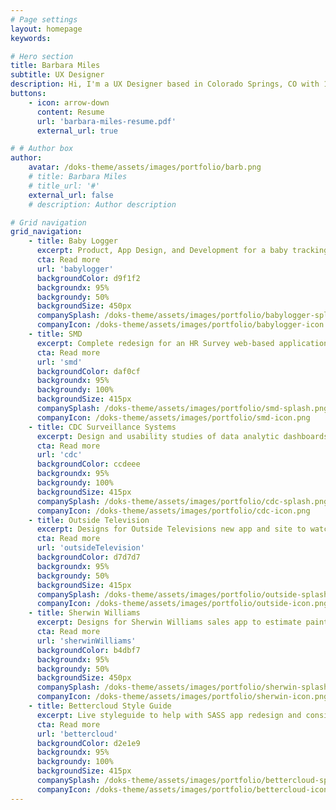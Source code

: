 ```yaml
---
# Page settings
layout: homepage
keywords:

# Hero section
title: Barbara Miles
subtitle: UX Designer
description: Hi, I'm a UX Designer based in Colorado Springs, CO with 10 years of design, development, and UX experience. 
buttons: 
    - icon: arrow-down
      content: Resume
      url: 'barbara-miles-resume.pdf'
      external_url: true

# # Author box
author:
    avatar: /doks-theme/assets/images/portfolio/barb.png
    # title: Barbara Miles
    # title_url: '#'
    external_url: false
    # description: Author description

# Grid navigation
grid_navigation:
    - title: Baby Logger
      excerpt: Product, App Design, and Development for a baby tracking device.
      cta: Read more
      url: 'babylogger'
      backgroundColor: d9f1f2
      backgroundx: 95%
      backgroundy: 50%
      backgroundSize: 450px
      companySplash: /doks-theme/assets/images/portfolio/babylogger-splash.png
      companyIcon: /doks-theme/assets/images/portfolio/babylogger-icon.png
    - title: SMD
      excerpt: Complete redesign for an HR Survey web-based application look and functionality.
      cta: Read more
      url: 'smd'
      backgroundColor: daf0cf
      backgroundx: 95%
      backgroundy: 100%
      backgroundSize: 415px
      companySplash: /doks-theme/assets/images/portfolio/smd-splash.png
      companyIcon: /doks-theme/assets/images/portfolio/smd-icon.png
    - title: CDC Surveillance Systems
      excerpt: Design and usability studies of data analytic dashboards for the CDC.
      cta: Read more
      url: 'cdc'
      backgroundColor: ccdeee
      backgroundx: 95%
      backgroundy: 100%
      backgroundSize: 415px
      companySplash: /doks-theme/assets/images/portfolio/cdc-splash.png
      companyIcon: /doks-theme/assets/images/portfolio/cdc-icon.png
    - title: Outside Television
      excerpt: Designs for Outside Televisions new app and site to watch outdoor adventure videos.
      cta: Read more
      url: 'outsideTelevision'
      backgroundColor: d7d7d7
      backgroundx: 95%
      backgroundy: 50%
      backgroundSize: 415px
      companySplash: /doks-theme/assets/images/portfolio/outside-splash2.png
      companyIcon: /doks-theme/assets/images/portfolio/outside-icon.png
    - title: Sherwin Williams
      excerpt: Designs for Sherwin Williams sales app to estimate paint costs.
      cta: Read more
      url: 'sherwinWilliams'
      backgroundColor: b4dbf7
      backgroundx: 95%
      backgroundy: 50%
      backgroundSize: 450px
      companySplash: /doks-theme/assets/images/portfolio/sherwin-splash.png
      companyIcon: /doks-theme/assets/images/portfolio/sherwin-icon.png
    - title: Bettercloud Style Guide
      excerpt: Live styleguide to help with SASS app redesign and consistency for future development.
      cta: Read more
      url: 'bettercloud'
      backgroundColor: d2e1e9
      backgroundx: 95%
      backgroundy: 100%
      backgroundSize: 415px
      companySplash: /doks-theme/assets/images/portfolio/bettercloud-splash.png
      companyIcon: /doks-theme/assets/images/portfolio/bettercloud-icon.png
---
```

